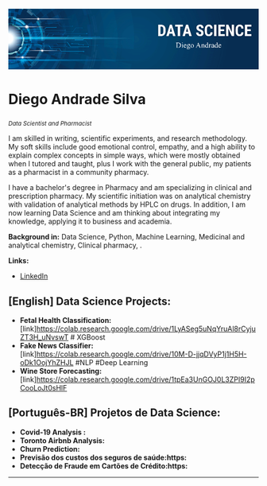 <p align="center">
  <img src="DT.png" >
</p>

# Diego Andrade Silva
<sub>*Data Scientist and Pharmacist*</sub>

I am skilled in writing, scientific experiments, and research methodology. My soft skills include good emotional control, empathy, and a high ability to explain complex concepts in simple ways, which were mostly obtained when I tutored and taught, plus I work with the general public, my patients as a pharmacist in a community pharmacy.

I have a bachelor's degree in Pharmacy and am specializing in clinical and prescription pharmacy. My scientific initiation was on analytical chemistry with validation of analytical methods by HPLC on drugs. In addition, I am now learning Data Science and am thinking about integrating my knowledge, applying it to business and academia.


**Background in:** Data Science, Python, Machine Learning, Medicinal and analytical chemistry, Clinical pharmacy, .

**Links:**
* [LinkedIn](https://www.linkedin.com/in/diego-andrade-b73110124/)



## [English] Data Science Projects:

* **Fetal Health Classification:** [link]https://colab.research.google.com/drive/1LyASeg5uNqYruAl8rCyjuZT3H_uNvswT # XGBoost
* **Fake News Classifier:** [link]https://colab.research.google.com/drive/10M-D-jjqDVyP1j1H5H-oDk1OojYhZHJL #NLP #Deep Learning
* **Wine Store Forecasting:** [link]https://colab.research.google.com/drive/1tpEa3UnGOJ0L3ZPI9I2pCooLoJt0sHlF



## [Português-BR] Projetos de Data Science:

* **Covid-19 Analysis :** 
* **Toronto Airbnb Analysis:** 
* **Churn Prediction:** 
* **Previsão dos custos dos seguros de saúde:https:** 
* **Detecção de Fraude em Cartões de Crédito:https:** 
---


